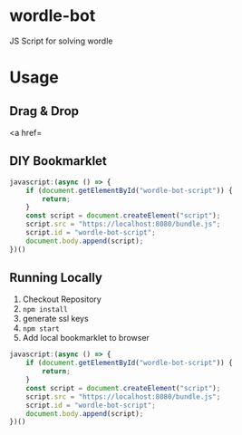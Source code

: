 # wordle-bot

JS Script for solving wordle

# Usage
## Drag & Drop

<a href=

## DIY Bookmarklet
```javascript
javascript:(async () => {
    if (document.getElementById("wordle-bot-script")) {
        return;
    }
    const script = document.createElement("script");
    script.src = "https://localhost:8080/bundle.js";
    script.id = "wordle-bot-script";
    document.body.append(script);
})()
```
## Running Locally
1. Checkout Repository
2. `npm install`
3. generate ssl keys
4. `npm start`
5. Add local bookmarklet to browser
```javascript
javascript:(async () => {
    if (document.getElementById("wordle-bot-script")) {
        return;
    }
    const script = document.createElement("script");
    script.src = "https://localhost:8080/bundle.js";
    script.id = "wordle-bot-script";
    document.body.append(script);
})()
```